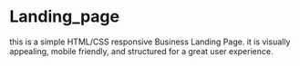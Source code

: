 # Landing_page
this is a simple HTML/CSS responsive Business Landing Page. it is visually appealing, mobile friendly, and structured for a great user experience.
